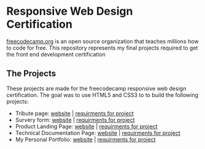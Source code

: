 # Responsive Web Design Certification
[freecodecamp.org](freecodecamp.org) is an open source organization that teaches millions how to code for free. This repository represents my final projects required to get the front
end development certification

## __The Projects__
These projects are made for the freecodecamp responsive web design certification. The goal was to use HTML5 and CSS3 to to build the following projects: 
* Tribute page: [website](https://www.google.com/search?q=to+be+done+image&rlz=1C1VDKB_enCA962CA962&sxsrf=ALiCzsZ07jzIiW-jqeVbDHq6lV9ne3ctkw:1653089686617&source=lnms&tbm=isch&sa=X&ved=2ahUKEwj0wrX8nu_3AhWalIkEHZNeAdQQ_AUoAXoECAEQAw&biw=1920&bih=937&dpr=1#imgrc=wBjoaKMuOYmz1M) | [requirments for project](https://www.freecodecamp.org/learn/responsive-web-design/responsive-web-design-projects/build-a-tribute-page)
* Survery form: [website]() | [requirments for project]()
* Product Landing Page: [website]() | [requirments for project]()
* Technical Documentation Page: [website]() | [requirments for project]()
* My Personal Portfolio: [website]() | [requirments for project]()
